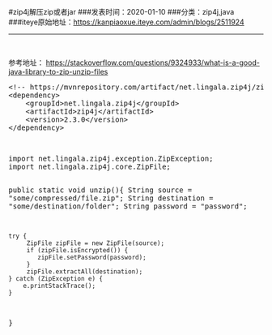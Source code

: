 #zip4j解压zip或者jar
###发表时间：2020-01-10
###分类：zip4j,java
###iteye原始地址：<a href="https://kanpiaoxue.iteye.com/admin/blogs/2511924" target="_blank">https://kanpiaoxue.iteye.com/admin/blogs/2511924</a>

---

<div class="iteye-blog-content-contain" style="font-size: 14px;"> 
 <p>&nbsp;</p> 
 <p>参考地址：&nbsp;<a href="https://stackoverflow.com/questions/9324933/what-is-a-good-java-library-to-zip-unzip-files">https://stackoverflow.com/questions/9324933/what-is-a-good-java-library-to-zip-unzip-files</a></p> 
 <pre name="code" class="xml">&lt;!-- https://mvnrepository.com/artifact/net.lingala.zip4j/zip4j --&gt;
&lt;dependency&gt;
    &lt;groupId&gt;net.lingala.zip4j&lt;/groupId&gt;
    &lt;artifactId&gt;zip4j&lt;/artifactId&gt;
    &lt;version&gt;2.3.0&lt;/version&gt;
&lt;/dependency&gt;
</pre> 
 <p>&nbsp;</p> 
 <pre name="code" class="java">import net.lingala.zip4j.exception.ZipException;
import net.lingala.zip4j.core.ZipFile;


public static void unzip(){
    String source = "some/compressed/file.zip";
    String destination = "some/destination/folder";
    String password = "password";

    try {
         ZipFile zipFile = new ZipFile(source);
         if (zipFile.isEncrypted()) {
            zipFile.setPassword(password);
         }
         zipFile.extractAll(destination);
    } catch (ZipException e) {
        e.printStackTrace();
    }
}</pre> 
 <p>&nbsp;</p> 
</div>